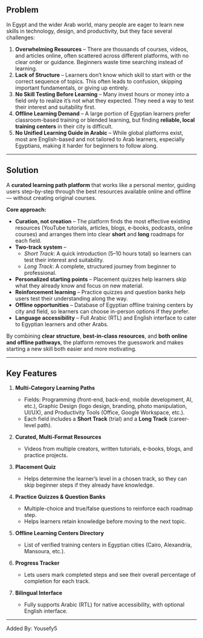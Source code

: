 
## Problem
In Egypt and the wider Arab world, many people are eager to learn new skills in technology, design, and productivity, but they face several challenges:

1. **Overwhelming Resources** – There are thousands of courses, videos, and articles online, often scattered across different platforms, with no clear order or guidance. Beginners waste time searching instead of learning.  
2. **Lack of Structure** – Learners don’t know which skill to start with or the correct sequence of topics. This often leads to confusion, skipping important fundamentals, or giving up entirely.  
3. **No Skill Testing Before Learning** – Many invest hours or money into a field only to realize it’s not what they expected. They need a way to test their interest and suitability first.  
4. **Offline Learning Demand** – A large portion of Egyptian learners prefer classroom-based training or blended learning, but finding **reliable, local training centers** in their city is difficult.  
5. **No Unified Learning Guide in Arabic** – While global platforms exist, most are English-based and not tailored to Arab learners, especially Egyptians, making it harder for beginners to follow along.  

---

## Solution

A **curated learning path platform** that works like a personal mentor, guiding users step-by-step through the best resources available online and offline — without creating original courses.  

**Core approach:**

- **Curation, not creation** – The platform finds the most effective existing resources (YouTube tutorials, articles, blogs, e-books, podcasts, online courses) and arranges them into clear **short** and **long** roadmaps for each field.
- **Two-track system** –  
  - *Short Track*: A quick introduction (5–10 hours total) so learners can test their interest and suitability.  
  - *Long Track*: A complete, structured journey from beginner to professional.
- **Personalized starting points** – Placement quizzes help learners skip what they already know and focus on new material.  
- **Reinforcement learning** – Practice quizzes and question banks help users test their understanding along the way.
- **Offline opportunities** – Database of Egyptian offline training centers by city and field, so learners can choose in-person options if they prefer.
- **Language accessibility** – Full Arabic (RTL) and English interface to cater to Egyptian learners and other Arabs.

By combining **clear structure**, **best-in-class resources**, and **both online and offline pathways**, the platform removes the guesswork and makes starting a new skill both easier and more motivating.

---

## Key Features

1. **Multi-Category Learning Paths**  
   - Fields: Programming (front-end, back-end, mobile development, AI, etc.), Graphic Design (logo design, branding, photo manipulation, UI/UX), and Productivity Tools (Office, Google Workspace, etc.).  
   - Each field includes a **Short Track** (trial) and a **Long Track** (career-level path).

2. **Curated, Multi-Format Resources**  
   - Videos from multiple creators, written tutorials, e-books, blogs, and practice projects.  

3. **Placement Quiz**  
   - Helps determine the learner’s level in a chosen track, so they can skip beginner steps if they already have knowledge.

4. **Practice Quizzes & Question Banks**  
   - Multiple-choice and true/false questions to reinforce each roadmap step.  
   - Helps learners retain knowledge before moving to the next topic.

5. **Offline Learning Centers Directory**  
   - List of verified training centers in Egyptian cities (Cairo, Alexandria, Mansoura, etc.).  

6. **Progress Tracker**  
   - Lets users mark completed steps and see their overall percentage of completion for each track.

7. **Bilingual Interface**  
   - Fully supports Arabic (RTL) for native accessibility, with optional English interface.


<hr>

Added By: Yousefy5

